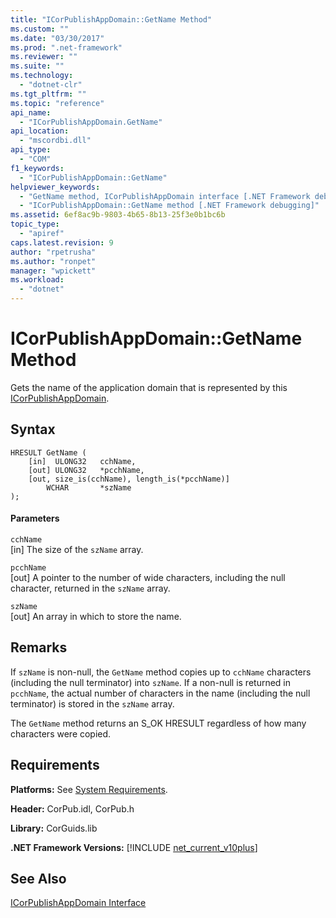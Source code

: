 ```yaml
---
title: "ICorPublishAppDomain::GetName Method"
ms.custom: ""
ms.date: "03/30/2017"
ms.prod: ".net-framework"
ms.reviewer: ""
ms.suite: ""
ms.technology: 
  - "dotnet-clr"
ms.tgt_pltfrm: ""
ms.topic: "reference"
api_name: 
  - "ICorPublishAppDomain.GetName"
api_location: 
  - "mscordbi.dll"
api_type: 
  - "COM"
f1_keywords: 
  - "ICorPublishAppDomain::GetName"
helpviewer_keywords: 
  - "GetName method, ICorPublishAppDomain interface [.NET Framework debugging]"
  - "ICorPublishAppDomain::GetName method [.NET Framework debugging]"
ms.assetid: 6ef8ac9b-9803-4b65-8b13-25f3e0b1bc6b
topic_type: 
  - "apiref"
caps.latest.revision: 9
author: "rpetrusha"
ms.author: "ronpet"
manager: "wpickett"
ms.workload: 
  - "dotnet"
---
```

# ICorPublishAppDomain::GetName Method
Gets the name of the application domain that is represented by this [ICorPublishAppDomain](../../../../docs/framework/unmanaged-api/debugging/icorpublishappdomain-interface.md).  
  
## Syntax  
  
```  
HRESULT GetName (  
    [in]  ULONG32   cchName,   
    [out] ULONG32   *pcchName,  
    [out, size_is(cchName), length_is(*pcchName)]   
        WCHAR       *szName  
);  
```  
  
#### Parameters  
 `cchName`  
 [in] The size of the `szName` array.  
  
 `pcchName`  
 [out] A pointer to the number of wide characters, including the null character, returned in the `szName` array.  
  
 `szName`  
 [out] An array in which to store the name.  
  
## Remarks  
 If `szName` is non-null, the `GetName` method copies up to `cchName` characters (including the null terminator) into `szName`. If a non-null is returned in `pcchName`, the actual number of characters in the name (including the null terminator) is stored in the `szName` array.  
  
 The `GetName` method returns an S_OK HRESULT regardless of how many characters were copied.  
  
## Requirements  
 **Platforms:** See [System Requirements](../../../../docs/framework/get-started/system-requirements.md).  
  
 **Header:** CorPub.idl, CorPub.h  
  
 **Library:** CorGuids.lib  
  
 **.NET Framework Versions:** [!INCLUDE [net_current_v10plus](../../../../includes/net-current-v10plus-md.md)]  
  
## See Also  
 [ICorPublishAppDomain Interface](../../../../docs/framework/unmanaged-api/debugging/icorpublishappdomain-interface.md)
